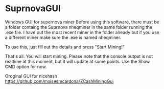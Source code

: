 # SuprnovaGUI
Windows GUI for supernova miner
Before using this software, there must be a folder containg the Suprnova nheqminer in the same folder running the .exe file. I have put the most recent miner in the folder already but if you use a different miner make sure the .exe is named nheqminer.

To use this, just fill out the details and press "Start Mining!"

That's all. You will start mining. Please note that the console output is not realtime at this moment, but it will update at some points. Use the Show CMD option for now.

Oroginal GUI for nicehash https://github.com/moisesmcardona/ZCashMiningGui
